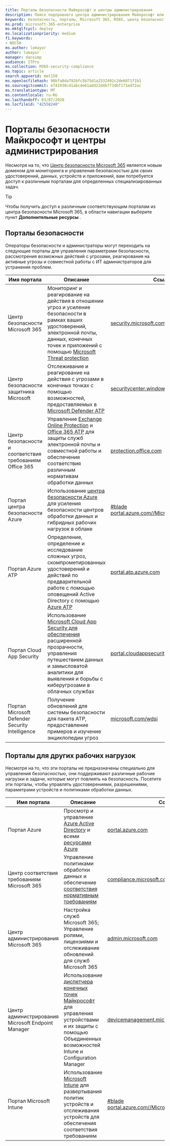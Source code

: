 ```yaml
---
title: Порталы безопасности Майкрософт и центры администрирования
description: Поиск подправного центра администрирования Майкрософт или портала для управления различными службами, связанными с безопасностью Microsoft 365
keywords: безопасность, порталы, Microsoft 365, M365, центр безопасности, центр администрирования, URL-адрес, ссылка, MTP, центр администрирования защитника Майкрософт, центр безопасности защитника Microsoft, Azure ATP, Office 365 ATP, МКАС, ВДСИ, SCC, Intune, MDM, MEM, ASC,, ААТП, приложение Cloud App Security, Azure AD, безопасность & соответствия требованиям
ms.prod: microsoft-365-enterprise
ms.mktglfcycl: deploy
ms.localizationpriority: medium
f1.keywords:
- NOCSH
ms.author: lomayor
author: lomayor
manager: dansimp
audience: ITPro
ms.collection: M365-security-compliance
ms.topic: article
search.appverid: met150
ms.openlocfilehash: 98bfa8da792bfc5b75d1a2532492c2de6071f1b1
ms.sourcegitcommit: e741930c41abcde61add22d4b773dbf171ed72ac
ms.translationtype: MT
ms.contentlocale: ru-RU
ms.lasthandoff: 03/07/2020
ms.locfileid: "42558240"
---
```

# <a name="microsoft-security-portals-and-admin-centers"></a>Порталы безопасности Майкрософт и центры администрирования
Несмотря на то, что [Центр безопасности Microsoft 365](overview-security-center.md) является новым доменом для мониторинга и управления безопасностью для своих удостоверений, данных, устройств и приложений, вам потребуется доступ к различным порталам для определенных специализированных задач.

> [!TIP] 
> Чтобы получить доступ к различным соответствующим порталам из центра безопасности Microsoft 365, в области навигации выберите пункт **Дополнительные ресурсы** .

## <a name="security-portals"></a>Порталы безопасности

Операторы безопасности и администраторы могут переходить на следующие порталы для управления параметрами безопасности, рассмотрения возможных действий с угрозами, реагирования на активные угрозы и совместной работы с ИТ администраторов для устранения проблем.
<p></p>

| Имя портала | Описание | Ссылка |
|---|---|---| 
| Центр безопасности Microsoft 365 | Мониторинг и реагирование на действия в отношении угроз и усиление безопасности в рамках ваших удостоверений, электронной почты, данных, конечных точек и приложений с помощью [Microsoft Threat protection](microsoft-threat-protection.md) | [security.microsoft.com](https://security.microsoft.com/) |
| Центр безопасности защитника Microsoft | Отслеживание и реагирование на действия с угрозами в конечных точках с помощью возможностей, предоставляемых в [Microsoft Defender ATP](https://docs.microsoft.com/windows/security/threat-protection/microsoft-defender-atp/microsoft-defender-advanced-threat-protection) | [securitycenter.windows.com](https://securitycenter.microsoft.com/) |
| Центр безопасности и соответствия требованиям Office 365 | Управление [Exchange Online Protection](https://docs.microsoft.com/microsoft-365/security/office-365-security/exchange-online-protection-overview?view=o365-worldwide) и [Office 365 ATP](https://docs.microsoft.com/microsoft-365/security/office-365-security/office-365-atp?view=o365-worldwide) для защиты служб электронной почты и совместной работы и обеспечения соответствия различным нормативам обработки данных | [protection.office.com](https://protection.office.com) |
| Портал центра безопасности Azure | Использование [центра безопасности Azure](https://docs.microsoft.com/azure/security-center/security-center-intro) для усиления безопасности центров обработки данных и гибридных рабочих нагрузок в облаке | [#blade portal.azure.com//Microsoft_Azure_Security](https://portal.azure.com/#blade/Microsoft_Azure_Security/SecurityMenuBlade/0) |
| Портал Azure ATP | Определение, определение и исследование сложных угроз, скомпрометированных удостоверений и действий по предварительной работе с помощью оповещений Active Directory с помощью [Azure ATP](https://docs.microsoft.com/azure-advanced-threat-protection/what-is-atp) | [portal.atp.azure.com](https://portal.atp.azure.com/) |
| Портал Cloud App Security | Использование [Microsoft Cloud App Security для обеспечения](https://docs.microsoft.com/cloud-app-security/what-is-cloud-app-security) расширенной прозрачности, управления путешествием данных и замысловатой аналитики для выявления и борьбы с киберугрозами в облачных службах | [portal.cloudappsecurity.com](https://portal.cloudappsecurity.com/) |
| Портал Microsoft Defender Security Intelligence | Получение обновлений для системы безопасности для пакета ATP, предоставление примеров и изучение энциклопедии угроз | [microsoft.com/wdsi](https://microsoft.com/wdsi) |

## <a name="portals-for-other-workloads"></a>Порталы для других рабочих нагрузок

Несмотря на то, что эти порталы не предназначены специально для управления безопасностью, они поддерживают различные рабочие нагрузки и задачи, которые могут повлиять на безопасность. Посетите эти порталы, чтобы управлять удостоверениями, разрешениями, параметрами устройств и политиками обработки данных.
<p></p>

| Имя портала | Описание | Ссылка | 
|---|---|---| 
| Портал Azure | Просмотр и управление [Azure Active Directory](https://docs.microsoft.com/azure/active-directory/fundamentals/active-directory-whatis) и всеми [ресурсами Azure](https://docs.microsoft.com/azure/azure-resource-manager/management/overview)  | [portal.azure.com](https://portal.azure.com/) |
| Центр соответствия требованиям Microsoft 365 | Управление политиками обработки данных и обеспечение [соответствия нормативным требованиям](https://docs.microsoft.com/microsoft-365/compliance/offering-home?view=o365-worldwide) | [compliance.microsoft.com](https://compliance.microsoft.com/) |
| Центр администрирования Microsoft 365 | Настройка служб Microsoft 365; Управление ролями, лицензиями и отслеживание обновлений для служб Microsoft 365 | [admin.microsoft.com](https://admin.microsoft.com/) |
| Центр администрирования Microsoft Endpoint Manager | Использование [диспетчера конечных точек Майкрософт](https://docs.microsoft.com/configmgr/) для управления устройствами и их защиты с помощью Объединенных возможностей Intune и Configuration Manager | [devicemanagement.microsoft.com](https://devicemanagement.microsoft.com/) |
| Портал Microsoft Intune | Использование [Microsoft Intune](https://docs.microsoft.com/intune/fundamentals/what-is-intune) для развертывания политик устройств и отслеживания устройств для обеспечения соответствия требованиям | [#blade portal.azure.com//Microsoft_Intune_DeviceSettings](https://portal.azure.com/#blade/Microsoft_Intune_DeviceSettings/ExtensionLandingBlade/overview)